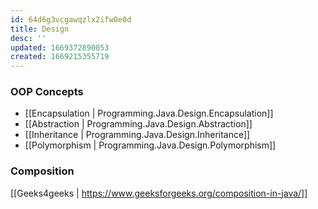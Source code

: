 ```yaml
---
id: 64d6g3vcgawqzlx2ifw0e0d
title: Design
desc: ''
updated: 1669372890053
created: 1669215355719
---
```


### OOP Concepts
- [[Encapsulation | Programming.Java.Design.Encapsulation]]
- [[Abstraction | Programming.Java.Design.Abstraction]]
- [[Inheritance | Programming.Java.Design.Inheritance]]
- [[Polymorphism | Programming.Java.Design.Polymorphism]]

### Composition
[[Geeks4geeks | https://www.geeksforgeeks.org/composition-in-java/]]